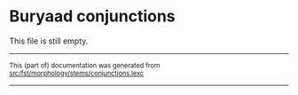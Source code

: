 # Buryaad conjunctions

This file is still empty.

* * *

<small>This (part of) documentation was generated from [src/fst/morphology/stems/conjunctions.lexc](https://github.com/giellalt/lang-bxr/blob/main/src/fst/morphology/stems/conjunctions.lexc)</small>

---

